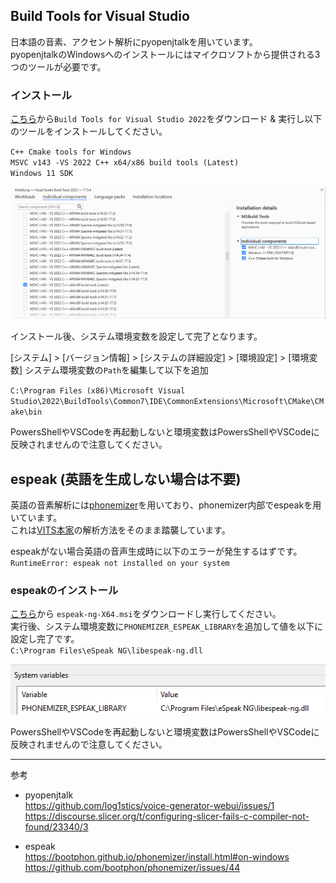 ## Build Tools for Visual Studio
日本語の音素、アクセント解析にpyopenjtalkを用いています。  
pyopenjtalkのWindowsへのインストールにはマイクロソフトから提供される3つのツールが必要です。

### インストール
[こちら](https://visualstudio.microsoft.com/ja/downloads/#build-tools-for-visual-studio-2022)から`Build Tools for Visual Studio 2022`をダウンロード & 実行し以下のツールをインストールしてください。

`C++ Cmake tools for Windows`  
`MSVC v143 -VS 2022 C++ x64/x86 build tools (Latest)`  
`Windows 11 SDK`

![](../images/vs_tools.png)

インストール後、システム環境変数を設定して完了となります。

[システム] > [バージョン情報] > [システムの詳細設定] > [環境設定] > [環境変数]
システム環境変数の`Path`を編集して以下を追加

`C:\Program Files (x86)\Microsoft Visual Studio\2022\BuildTools\Common7\IDE\CommonExtensions\Microsoft\CMake\CMake\bin`

PowersShellやVSCodeを再起動しないと環境変数はPowersShellやVSCodeに反映されませんので注意してください。


## espeak (英語を生成しない場合は不要)


英語の音素解析には[phonemizer](https://github.com/bootphon/phonemizer)を用いており、phonemizer内部でespeakを用いています。  
これは[VITS本家](https://github.com/jaywalnut310/vits)の解析方法をそのまま踏襲しています。

espeakがない場合英語の音声生成時に以下のエラーが発生するはずです。  
`RuntimeError: espeak not installed on your system`

### espeakのインストール
[こちら](https://github.com/espeak-ng/espeak-ng/releases)から `espeak-ng-X64.msi`をダウンロードし実行してください。  
実行後、システム環境変数に`PHONEMIZER_ESPEAK_LIBRARY`を追加して値を以下に設定し完了です。  
`C:\Program Files\eSpeak NG\libespeak-ng.dll`

![](../images/espeak.png)

PowersShellやVSCodeを再起動しないと環境変数はPowersShellやVSCodeに反映されませんので注意してください。

---
参考
- pyopenjtalk  
https://github.com/log1stics/voice-generator-webui/issues/1  
https://discourse.slicer.org/t/configuring-slicer-fails-c-compiler-not-found/23340/3

- espeak  
https://bootphon.github.io/phonemizer/install.html#on-windows  
https://github.com/bootphon/phonemizer/issues/44